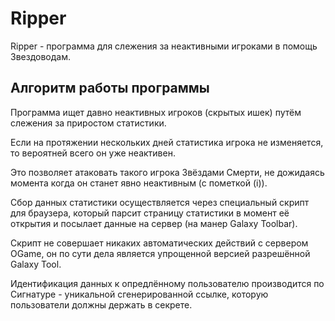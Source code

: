 # Ripper

Ripper - программа для слежения за неактивными игроками в помощь Звездоводам.

## Алгоритм работы программы

Программа ищет давно неактивных игроков (скрытых ишек) путём слежения за приростом статистики.

Если на протяжении нескольких дней статистика игрока не изменяется, то вероятней всего он уже неактивен.

Это позволяет атаковать такого игрока Звёздами Смерти, не дожидаясь момента когда он станет явно неактивным (с пометкой (i)).

Сбор данных статистики осуществляется через специальный скрипт для браузера, который парсит страницу статистики в момент её открытия и посылает данные на сервер (на манер Galaxy Toolbar).

Скрипт не совершает никаких автоматических действий с сервером OGame, он по сути дела является упрощенной версией разрешённой Galaxy Tool.

Идентификация данных к опредлённому пользователю производится по Сигнатуре - уникальной сгенерированной ссылке, которую пользователи должны держать в секрете.
